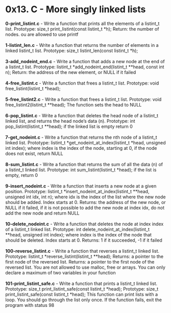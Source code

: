 # 0x13. C - More singly linked lists<br/>
**0-print_listint.c** - Write a function that prints all the elements of a listint_t list. Prototype: size_t print_listint(const listint_t *h); Return: the number of nodes. ou are allowed to use printf<br/><br/>
**1-listint_len.c** - Write a function that returns the number of elements in a linked listint_t list. Prototype: size_t listint_len(const listint_t *h);<br/><br/>
**3-add_nodeint_end.c** - Write a function that adds a new node at the end of a listint_t list. Prototype: listint_t *add_nodeint_end(listint_t **head, const int n); Return: the address of the new element, or NULL if it failed<br/><br/>
**4-free_listint.c** - Write a function that frees a listint_t list. Prototype: void free_listint(listint_t *head);<br/><br/>
**5-free_listint2.c** - Write a function that frees a listint_t list. Prototype: void free_listint2(listint_t **head); The function sets the head to NULL<br/><br/>
**6-pop_listint.c** - Write a function that deletes the head node of a listint_t linked list, and returns the head node’s data (n). Prototype: int pop_listint(listint_t **head); if the linked list is empty return 0<br/><br/>
**7-get_nodeint.c** - Write a function that returns the nth node of a listint_t linked list. Prototype: listint_t *get_nodeint_at_index(listint_t *head, unsigned int index); where index is the index of the node, starting at 0, if the node does not exist, return NULL<br/><br/>
**8-sum_listint.c** - Write a function that returns the sum of all the data (n) of a listint_t linked list. Prototype: int sum_listint(listint_t *head); if the list is empty, return 0<br/><br/>
**9-insert_nodeint.c** - Write a function that inserts a new node at a given position. Prototype: listint_t *insert_nodeint_at_index(listint_t **head, unsigned int idx, int n); where idx is the index of the list where the new node should be added. Index starts at 0. Returns: the address of the new node, or NULL if it failed, if it is not possible to add the new node at index idx, do not add the new node and return NULL<br/><br/>
**10-delete_nodeint.c** - Write a function that deletes the node at index index of a listint_t linked list. Prototype: int delete_nodeint_at_index(listint_t **head, unsigned int index); where index is the index of the node that should be deleted. Index starts at 0. Returns: 1 if it succeeded, -1 if it failed<br/><br/>
**100-reverse_listint.c** - Write a function that reverses a listint_t linked list. Prototype: listint_t *reverse_listint(listint_t **head); Returns: a pointer to the first node of the reversed list. Returns: a pointer to the first node of the reversed list. You are not allowed to use malloc, free or arrays. You can only declare a maximum of two variables in your function<br/><br/>
**101-print_listint_safe.c** - Write a function that prints a listint_t linked list. Prototype: size_t print_listint_safe(const listint_t *head); Prototype: size_t print_listint_safe(const listint_t *head); This function can print lists with a loop. You should go through the list only once. If the function fails, exit the program with status 98<br/><br/>
